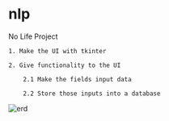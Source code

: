 # nlp
No Life Project

    1. Make the UI with tkinter
    
    2. Give functionality to the UI
    
        2.1 Make the fields input data
        
        2.2 Store those inputs into a database

![erd](https://github.com/Sansith31/nlp/assets/56215884/df373de5-5179-42c0-86f5-9081e181fec5)
